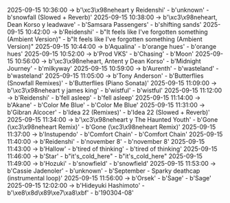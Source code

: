 2025-09-15 10:36:00 -> b'\xc3\x98neheart y Reidenshi' - b'unknown' - b'snowfall (Slowed + Reverb)'
2025-09-15 10:38:00 -> b'\xc3\x98neheart, Dean Korso y leadwave' - b'Samsara Passengers' - b'shifting sands'
2025-09-15 10:42:00 -> b'Reidenshi' - b"It feels like I've forgotten something (Ambient Version)" - b"It feels like I've forgotten something (Ambient Version)"
2025-09-15 10:44:00 -> b'Aqualina' - b'orange hues' - b'orange hues'
2025-09-15 10:52:00 -> b'Prod VKS' - b'Chasing' - b'Moon'
2025-09-15 10:56:00 -> b'\xc3\x98neheart, Antent y Dean Korso' - b'Midnight Journey' - b'milkyway'
2025-09-15 10:59:00 -> b'Aurenth' - b'wasteland' - b'wasteland'
2025-09-15 11:05:00 -> b'Tony Anderson' - b'Butterflies (Snowfall Remixes)' - b'Butterflies (Piano Sonata)'
2025-09-15 11:09:00 -> b'\xc3\x98neheart y james king' - b'wistful' - b'wistful'
2025-09-15 11:12:00 -> b'Reidenshi' - b'fell asleep' - b'fell asleep'
2025-09-15 11:14:00 -> b'Akane' - b'Color Me Blue' - b'Color Me Blue'
2025-09-15 11:31:00 -> b'Gibran Alcocer' - b'Idea 22 (Remixes)' - b'Idea 22 (Slowed + Reverb)'
2025-09-15 11:34:00 -> b'\xc3\x98neheart y The Haunted Youth' - b'Gone (\xc3\x98neheart Remix)' - b'Gone (\xc3\x98neheart Remix)'
2025-09-15 11:37:00 -> b'Instupendo' - b'Comfort Chain' - b'Comfort Chain'
2025-09-15 11:40:00 -> b'Reidenshi' - b'november 8' - b'november 8'
2025-09-15 11:43:00 -> b'Hallow' - b'tired of thinking' - b'tired of thinking'
2025-09-15 11:46:00 -> b'Star' - b"it's_cold_here" - b"it's_cold_here"
2025-09-15 11:49:00 -> b'Hozuki' - b'snowfield' - b'snowfield'
2025-09-15 11:53:00 -> b'Cassie Jadenoler' - b'unknown' - b'September - Sparky deathcap (instrumental loop)'
2025-09-15 11:56:00 -> b'Orsek' - b'Sage' - b'Sage'
2025-09-15 12:02:00 -> b'Hideyuki Hashimoto' - b'\xe8\x8d\x89\xe7\xa8\xbf' - b'190304-08'
